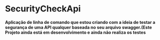 # SecurityCheckApi
#### Aplicação de linha de comando que estou criando com a ideia de testar a segurança de  uma API qualquer baseada no seu arquivo swagger.(Este Projeto ainda está em desenvolvimento e ainda não realiza os testes 


